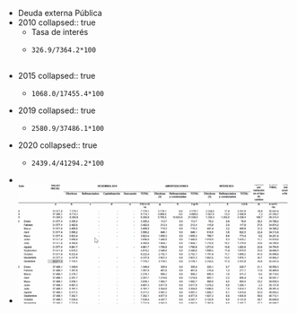 - Deuda externa Pública
- 2010
  collapsed:: true
	- Tasa de interés
	- ```calc
	  326.9/7364.2*100
	  
	  
	  ```
- 2015
  collapsed:: true
	- ```calc
	  1068.0/17455.4*100
	  ```
- 2019
  collapsed:: true
	- ```calc
	  2580.9/37486.1*100
	  ```
- 2020
  collapsed:: true
	- ```calc
	  2439.4/41294.2*100
	  
	  ```
-
- ![image.png](../assets/image_1642466710060_0.png)